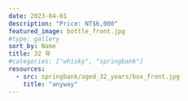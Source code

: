 ```yaml
---
date: 2023-04-01
description: "Price: NT$6,000"
featured_image: bottle_front.jpg
#type: gallery
sort_by: Name
title: 32 年
#categories: ["whisky", "springbank"]
resources:
  - src: springbank/aged_32_years/box_front.jpg
    title: "anyway"
---
```

